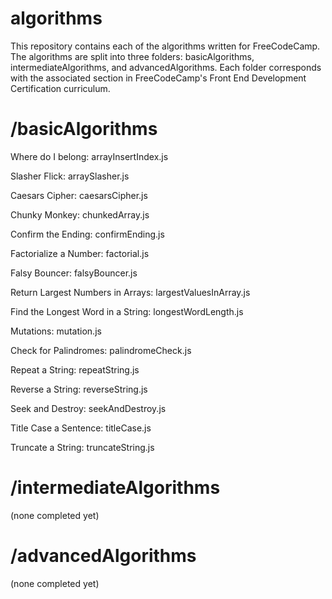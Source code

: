 # algorithms
This repository contains each of the algorithms written for FreeCodeCamp. The algorithms are split into three folders: basicAlgorithms, intermediateAlgorithms, and advancedAlgorithms. Each folder corresponds with the associated section in FreeCodeCamp's Front End Development Certification curriculum.

# /basicAlgorithms
Where do I belong: arrayInsertIndex.js

Slasher Flick: arraySlasher.js

Caesars Cipher: caesarsCipher.js

Chunky Monkey: chunkedArray.js

Confirm the Ending: confirmEnding.js

Factorialize a Number: factorial.js

Falsy Bouncer: falsyBouncer.js

Return Largest Numbers in Arrays: largestValuesInArray.js

Find the Longest Word in a String: longestWordLength.js

Mutations: mutation.js

Check for Palindromes: palindromeCheck.js

Repeat a String: repeatString.js

Reverse a String: reverseString.js

Seek and Destroy: seekAndDestroy.js

Title Case a Sentence: titleCase.js

Truncate a String: truncateString.js

# /intermediateAlgorithms
(none completed yet)

# /advancedAlgorithms
(none completed yet)
